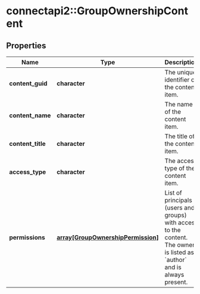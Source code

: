 # connectapi2::GroupOwnershipContent


## Properties
Name | Type | Description | Notes
------------ | ------------- | ------------- | -------------
**content_guid** | **character** | The unique identifier of the content item. | [optional] 
**content_name** | **character** | The name of the content item. | [optional] 
**content_title** | **character** | The title of the content item. | [optional] 
**access_type** | **character** | The access type of the content item. | [optional] [Enum: [acl, all, logged_in]] 
**permissions** | [**array[GroupOwnershipPermission]**](GroupOwnershipPermission.md) | List of principals (users and groups) with access to the content. The owner is listed as &#x60;author&#x60; and is always present. | [optional] 


